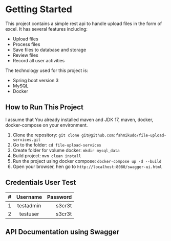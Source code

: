 # Getting Started
This project contains a simple rest api to handle upload files in the form of excel. It has several features including:
- Upload files
- Process files
- Save files to database and storage
- Review files
- Record all user activities

The technology used for this project is:
- Spring boot version 3
- MySQL
- Docker

## How to Run This Project
I assume that You already installed maven and JDK 17, maven, docker, docker-compose on your environment.
1. Clone the repository: `git clone git@github.com:fahmikudo/file-upload-services.git`
2. Go to the folder: `cd file-upload-services`
3. Create folder for volume docker: `mkdir mysql_data`
4. Build project: `mvn clean install`
5. Run the project using docker compose: `docker-compose up -d --build`
6. Open your browser, hen go to `http://localhost:8080/swagger-ui.html`

## Credentials User Test
| #   | Username | Password |
| --- |:--------:| --------:|
| 1   | testadmin    | s3cr3t     |
| 2   | testuser   | s3cr3t     |

## API Documentation using Swagger
